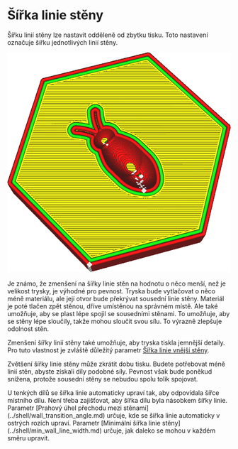 Šířka linie stěny
====
Šířku linií stěny lze nastavit odděleně od zbytku tisku. Toto nastavení označuje šířku jednotlivých linií stěny.

![Linie stěn jsou mnohem širší než ostatní](../../../articles/images/wall_line_width.png)

Je známo, že zmenšení na šířky linie stěn na hodnotu o něco menší, než je velikost trysky, je výhodné pro pevnost. Tryska bude vytlačovat o něco méně materiálu, ale její otvor bude překrývat sousední linie stěny. Materiál je poté tlačen zpět stěnou, dříve umístěnou na správném místě. Ale také umožňuje, aby se plast lépe spojil se sousedními stěnami. To umožňuje, aby se stěny lépe sloučily, takže mohou sloučit svou sílu. To výrazně zlepšuje odolnost stěn.

Zmenšení šířky linií stěny také umožňuje, aby tryska tiskla jemnější detaily. Pro tuto vlastnost je zvláště důležitý parametr [Šířka linie vnější stěny](wall_line_width_0.md).

Zvětšení šířky linie stěny může zkrátit dobu tisku. Budete potřebovat méně linií stěn, abyste získali díly podobné síly. Pevnost však bude poněkud snížena, protože sousední stěny se nebudou spolu tolik spojovat.

<!--if cura_version>=5.0-->U tenkých dílů se šířka linie automaticky upraví tak, aby odpovídala šířce místního dílu. Není třeba zajišťovat, aby šířka dílu byla násobkem šířky linie. Parametr [Prahový úhel přechodu mezi stěnami](../shell/wall_transition_angle.md) určuje, kde se šířka linie automaticky v ostrých rozích upraví. Parametr [Minimální šířka linie stěny](../shell/min_wall_line_width.md) určuje, jak daleko se mohou v každém směru upravit.<!--endif-->

<!--if cura_version<5.0:
Přizpůsobení linií
----
Při tisku jemných součástí je nastavení šířky linie stěny důležitým nástrojem pro získání přesných a pevných dílů. Cura nakreslí pouze celé obrysy, takže pokud se obrys nevejde, vloží se do stěny mezera, což výrazně snižuje odolnost a přesnost součásti.

Cura se pokusí vyplnit tyto mezery mezi stěnami, pokud je povolena možnost [Vyplnit mezery mezi stěnami](../shell/fill_perimeter_gaps.md), ale tato technika není zdaleka ideální pro libovolné tvary a často trvá tisk dlouho. Když se dvě stěny překrývají, funkce [Kompenzovat překrytí stěn](../shell/travel_compensate_overlapping_walls_enabled.md) zmenší šířku linií stěny, aby byla zajištěna rozměrová přesnost součásti, ale to způsobí změny toku, která také snižují kvalitu a odolnost tisku.

Pro ideální uložení musí být díl přesným násobkem šířky linie stěny tak, aby stěny přesně zapadaly do součásti. Pokud znáte šířku svého dílu, lze to snadno provést úpravou šířky stěn. Nejprve uvidíte, kolik obrysů chcete upravit tak, aby linie byly stále přiměřené šířky. Pak uvidíte, o kolik musíte upravit šířku linií stěny, aby linie správně zapadly. Mějte na paměti, že můžete upravit [šířku linie vnější stěny](wall_line_width_0.md) a [šířku linie vnitřní stěny](wall_line_width_x.md) samostatně. Pečlivě spočítejte, kolikrát bude nakreslen každý typ stěny, aby bylo možno předpovědět účinek změny šířky linie stěny.

Přizpůsobení linií stěn je důležitou dovedností pro 3D tisk, který odlišuje odborné operátory 3D tiskáren od ostatních. Je nutná určitá praxe.-->